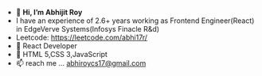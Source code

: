 - 👋 **Hi, I’m Abhijit Roy**
-  I have an experience of 2.6+ years working as Frontend Engineer(React) in EdgeVerve Systems(Infosys Finacle R&d)
-  Leetcode: https://leetcode.com/abhi17r/
- 🌱 React Developer
- 💞️ HTML 5,CSS 3,JavaScript
- 📫 reach me ... abhiroycs17@gmail.com

<!---
Abhiroy17/Abhiroy17 is a ✨ special ✨ repository because its `README.md` (this file) appears on your GitHub profile.
You can click the Preview link to take a look at your changes.
--->
